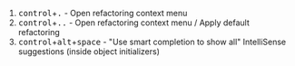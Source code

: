 1. <kbd>control</kbd>+<kbd>.</kbd> - Open refactoring context menu
2. <kbd>control</kbd>+<kbd>..</kbd> - Open refactoring context menu / Apply default refactoring
3. <kbd>control</kbd>+<kbd>alt</kbd>+<kbd>space</kbd> - "Use smart completion to show all" IntelliSense suggestions (inside object initializers)
